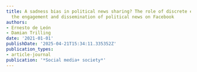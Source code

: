 ```yaml
---
title: A sadness bias in political news sharing? The role of discrete emotions in
  the engagement and dissemination of political news on Facebook
authors:
- Ernesto de León
- Damian Trilling
date: '2021-01-01'
publishDate: '2025-04-21T15:34:11.335352Z'
publication_types:
- article-journal
publication: '*Social media+ society*'
---
```

